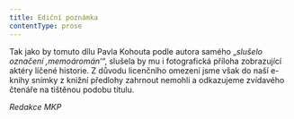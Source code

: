 ```yaml
---
title: Ediční poznámka
contentType: prose
---
```


<section>

Tak jako by tomuto dílu Pavla Kohouta podle autora samého „_slušelo označení ,memoáromán_‘“, slušela by mu i fotografická příloha zobrazující aktéry líčené historie. Z důvodu licenčního omezení jsme však do naší e-knihy snímky z knižní předlohy zahrnout nemohli a odkazujeme zvídavého čtenáře na tištěnou podobu titulu.

_Redakce MKP_

</section>
